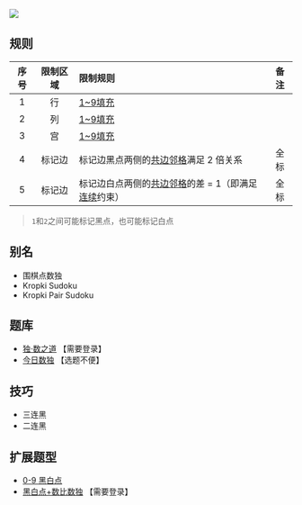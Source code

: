 ![](https://cn.sudoku.today/pic/02/kropki/41894_196754.png)

## 规则
| 序号 | 限制区域 | 限制规则 | 备注 |
| :---: | :---: | :--- | :---: |
| 1 | 行 | [1~9填充] | |
| 2 | 列 | [1~9填充] | |
| 3 | 宫 | [1~9填充] | |
| 4 | 标记边 | 标记边黑点两侧的[共边邻格]满足 2 倍关系 | 全标 |
| 5 | 标记边 | 标记边白点两侧的[共边邻格]的差 = 1（即满足[连续]约束） | 全标 |
> `1`和`2`之间可能标记黑点，也可能标记白点

## 别名
- 围棋点数独
- Kropki Sudoku
- Kropki Pair Sudoku

## 题库
- [独·数之道](http://www.sudokufans.org.cn/lx/game.index.php?type=hb) 【需要登录】
- [今日数独](https://cn.sudoku.today/g-kropki-sudoku/) 【选题不便】

## 技巧
- 三连黑
- 二连黑

## 扩展题型
- [0-9 黑白点](../../../../混合类/0-9黑白点.md)
- [黑白点+数比数独](../../../../混合类/黑白点+数比数独.md) 【需要登录】

[1~9填充]: ../../../../../../rules.md#1~9填充
[共边邻格]: ../../../../../../rules.md#共边邻格
[连续]: ../../../../../../rules.md#连续